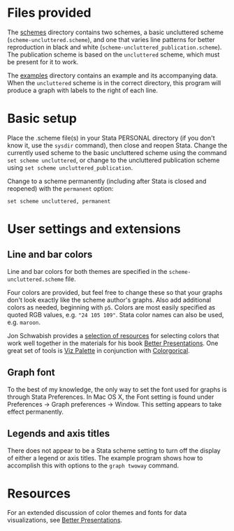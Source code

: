 # Files provided

The [schemes](https://github.com/graykimbrough/uncluttered-stata-graphs/tree/master/schemes) directory contains two schemes, a basic uncluttered scheme (`scheme-uncluttered.scheme`), and one that varies line patterns for better reproduction in black and white (`scheme-uncluttered_publication.scheme`). The publication scheme is based on the `uncluttered` scheme, which must be present for it to work.

The [examples](https://github.com/graykimbrough/uncluttered-stata-graphs/tree/master/examples) directory contains an example and its accompanying data. When the `uncluttered` scheme is in the correct directory, this program will produce a graph with labels to the right of each line.

# Basic setup

Place the .scheme file(s) in your Stata PERSONAL directory (if you don't know it, use the `sysdir` command), then close and reopen Stata. Change the currently used scheme to the basic uncluttered scheme using the command `set scheme uncluttered`, or change to the uncluttered publication scheme using `set scheme uncluttered_publication`.

Change to a scheme permanently (including after Stata is closed and reopened) with the `permanent` option:

```
set scheme uncluttered, permanent
```

# User settings and extensions

## Line and bar colors

Line and bar colors for both themes are specified in the `scheme-uncluttered.scheme` file.

Four colors are provided, but feel free to change these so that your graphs don't look exactly like the scheme author's graphs. Also add additional colors as needed, beginning with `p5`. Colors are most easily specified as quoted RGB values, e.g. `"24 105 109"`. Stata color names can also be used, e.g. `maroon`.

Jon Schwabish provides a [selection of resources](https://policyviz.com/better-presentations/design-resources/design-color-tools/) for selecting colors that work well together in the materials for his book [Better Presentations](https://policyviz.com/better-presentations/). One great set of tools is [Viz Palette](http://projects.susielu.com/viz-palette) in conjunction with [Colorgorical](http://vrl.cs.brown.edu/color).

## Graph font

To the best of my knowledge, the only way to set the font used for graphs is through Stata Preferences. In Mac OS X, the Font setting is found under Preferences -> Graph preferences -> Window. This setting appears to take effect permanently.

## Legends and axis titles

There does not appear to be a Stata scheme setting to turn off the display of either a legend or axis titles. The example program shows how to accomplish this with options to the `graph twoway` command.

# Resources

For an extended discussion of color themes and fonts for data visualizations, see [Better Presentations](https://policyviz.com/better-presentations/).
